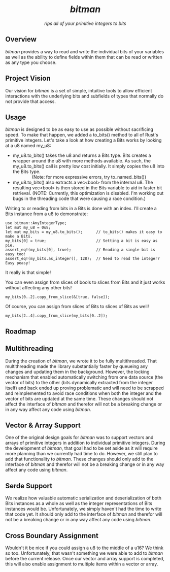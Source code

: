 # **<center>*bitman*</center>**

*<center>rips all of your primitive integers to bits</center>*

## Overview

*bitman* provides a way to read and write the individual bits of your variables
as well as the ability to define fields within them that can be read or
written as any type you choose.

## Project Vision

Our vision for *bitman* is a set of simple, intuitive tools to allow efficient
interactions with the underlying bits and subfields of types that normally do
not provide that access.

## Usage

*bitman* is designed to be as easy to use as possible without sacrificing
speed.  To make that happen, we added a to_bits() method to all of Rust's
primitive integers.  Let's take a look at how creating a Bits works by looking
at a u8 named my_u8:

- my_u8.to_bits() takes the u8 and returns a Bits type.  Bits creates a wrapper
  around the u8 with more methods available.  As such, the my_u8.to_bits() call
  is pretty low cost initially.  It simply copies the u8 into the Bits type.
  <center>(Note: for more expressive errors, try to_named_bits())</center>
- my_u8.to_bits() also extracts a vec\<bool> from the internal u8.  The
  resulting vec\<bool> is then stored in the Bits variable to aid in faster bit
  retrieval. (NOTE: Currently, this optimization is disabled.  I'm working out
  bugs in the threading code that were causing a race condition.)

Writing to or reading from bits in a Bits is done with an index.  I'll create a
Bits instance from a u8 to demonstrate:

    use bitman::AnyIntegerType;
    let mut my_u8 = 0u8;
    let mut my_bits = my_u8.to_bits();      // to_bits() makes it easy to make a Bits.
    my_bits[0] = true;                      // Setting a bit is easy as pie.
    assert_eq!(my_bits[0], true);           // Reading a single bit is easy too!
    assert_eq!(my_bits.as_integer(), 128);  // Need to read the integer?  Easy peasy!

It really is that simple!

You can even assign from slices of bools to slices from Bits and it just works
without affecting any other bits!

    my_bits[0..2].copy_from_slice(&[true, false]);

Of course, you can assign from slices of Bits to slices of Bits as well!

    my_bits[2..4].copy_from_slice(my_bits[0..2]);

## Roadmap

Multithreading
--------------

During the creation of *bitman*, we wrote it to be fully multithreaded.  That
multithreading made the library substantially faster by queueing any changes
and updating them in the background.  However, the locking mechanism that
enabled automatically switching from one data source (the vector of bits) to
the other (bits dynamically extracted from the integer itself) and back ended
up proving problematic and will need to be scrapped and reimplemented to avoid
race conditions when both the integer and the vector of bits are updated at
the same time.  These changes should not affect the interface of *bitman* and
therefor will not be a breaking change or in any way affect any code using
*bitman*.

Vector & Array Support
----------------------

One of the original design goals for *bitman* was to support vectors and
arrays of primitive integers in addition to individual primitive integers.
During the development of *bitman*, that goal had to be set aside as it will
require more planning than we currently had time to do.  However, we still
plan to add that functionality to *bitman*.   These changes should only add
to the interface of *bitman* and therefor will not be a breaking change or
in any way affect any code using *bitman*.

Serde Support
-------------

We realize how valuable automatic serialization and deserialization of both
Bits instances as a whole as well as the integer representations of Bits
instances would be.  Unfortunately, we simply haven't had the time to write
that code yet.  It should only add to the interface of *bitman* and
therefor will not be a breaking change or in any way affect any code using
*bitman*.

Cross Boundary Assignment
-------------------------

Wouldn't it be nice if you could assign a u8 to the middle of a u16?  We
think so too.  Unfortunately, that wasn't something we were able to add to
*bitman* before the current release.  Once our vector and array support
is completed, this will also enable assignment to multiple items within a
vector or array.
